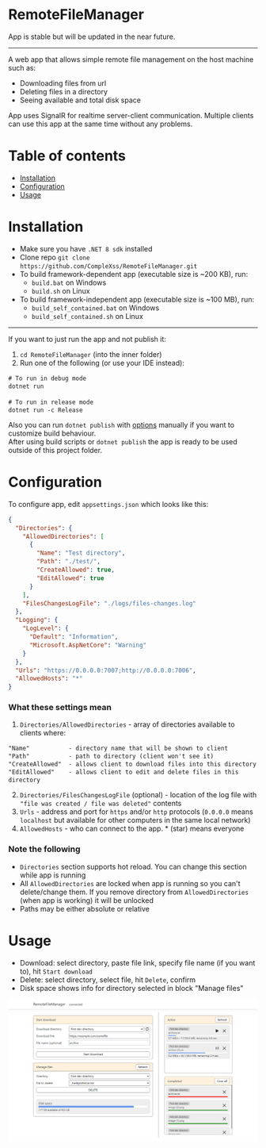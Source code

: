 # RemoteFileManager
App is stable but will be updated in the near future.
***

A web app that allows simple remote file management on the host machine such as:
- Downloading files from url
- Deleting files in a directory
- Seeing available and total disk space

App uses SignalR for realtime server-client communication. Multiple clients can use this app at the same time without any problems.

# Table of contents
* [Installation](#installation)
* [Configuration](#configuration)
* [Usage](#usage)

# Installation
* Make sure you have ``.NET 8 sdk`` installed
* Clone repo ``git clone https://github.com/CompleXss/RemoteFileManager.git``
* To build framework-dependent app (executable size is ~200 KB), run:
  + ``build.bat`` on Windows
  + ``build.sh`` on Linux
* To build framework-independent app (executable size is ~100 MB), run:
  + ``build_self_contained.bat`` on Windows
  + ``build_self_contained.sh`` on Linux

***

If you want to just run the app and not publish it:
1. ``cd RemoteFileManager`` (into the inner folder)
2. Run one of the following (or use your IDE instead):

```shell
# To run in debug mode
dotnet run

# To run in release mode
dotnet run -c Release
```

Also you can run ``dotnet publish`` with [options](https://learn.microsoft.com/en-us/dotnet/core/tools/dotnet-publish#options) manually if you want to customize build behaviour.<br/>
After using build scripts or ``dotnet publish`` the app is ready to be used outside of this project folder.

# Configuration
To configure app, edit ``appsettings.json`` which looks like this:
```json
{
  "Directories": {
    "AllowedDirectories": [
      {
        "Name": "Test directory",
        "Path": "./test/",
        "CreateAllowed": true,
        "EditAllowed": true
      }
    ],
    "FilesChangesLogFile": "./logs/files-changes.log"
  },
  "Logging": {
    "LogLevel": {
      "Default": "Information",
      "Microsoft.AspNetCore": "Warning"
    }
  },
  "Urls": "https://0.0.0.0:7007;http://0.0.0.0:7006",
  "AllowedHosts": "*"
}
```

### What these settings mean
1. ``Directories/AllowedDirectories`` - array of directories available to clients where:
```
"Name"           - directory name that will be shown to client
"Path"           - path to directory (client won't see it)
"CreateAllowed"  - allows client to download files into this directory
"EditAllowed"    - allows client to edit and delete files in this directory
```
2. ``Directories/FilesChangesLogFile`` (optional) - location of the log file with ``"file was created / file was deleted"`` contents
3. ``Urls`` - address and port for ``https`` and/or ``http`` protocols (``0.0.0.0`` means ``localhost`` but available for other computers in the same local network)
4. ``AllowedHosts`` - who can connect to the app. * (star) means everyone

### Note the following
* ``Directories`` section supports hot reload. You can change this section while app is running
* All ``AllowedDirectories`` are locked when app is running so you can't delete/change them. If you remove directory from ``AllowedDirectories`` (when app is working) it will be unlocked
* Paths may be either absolute or relative

# Usage
* Download: select directory, paste file link, specify file name (if you want to), hit ``Start download``
* Delete: select directory, select file, hit ``Delete``, confirm
* Disk space shows info for directory selected in block "Manage files"

![ui.png](images/ui.png)
